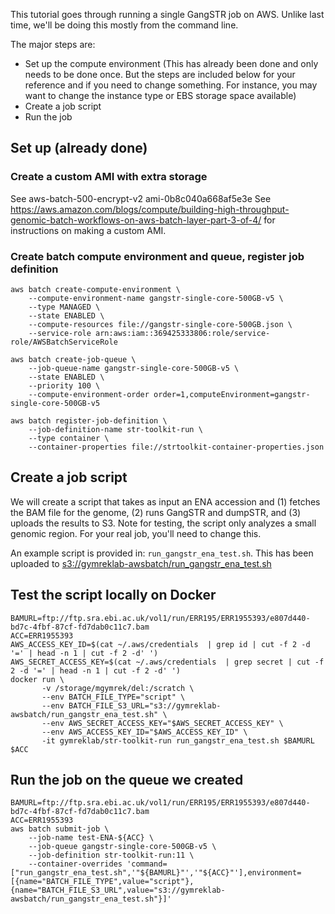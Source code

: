 This tutorial goes through running a single GangSTR job on AWS. Unlike last time, we'll be doing this mostly from the command line.

The major steps are:
* Set up the compute environment (This has already been done and only needs to be done once. But the steps are included below for your reference and if you need to change something. For instance, you may want to change the instance type or EBS storage space available)
* Create a job script
* Run the job

## Set up (already done)

### Create a custom AMI with extra storage
See aws-batch-500-encrypt-v2 ami-0b8c040a668af5e3e
See https://aws.amazon.com/blogs/compute/building-high-throughput-genomic-batch-workflows-on-aws-batch-layer-part-3-of-4/ for instructions on making a custom AMI.

### Create batch compute environment and queue, register job definition
```
aws batch create-compute-environment \
    --compute-environment-name gangstr-single-core-500GB-v5 \
    --type MANAGED \
    --state ENABLED \
    --compute-resources file://gangstr-single-core-500GB.json \
    --service-role arn:aws:iam::369425333806:role/service-role/AWSBatchServiceRole
```

```
aws batch create-job-queue \
    --job-queue-name gangstr-single-core-500GB-v5 \
    --state ENABLED \
    --priority 100 \
    --compute-environment-order order=1,computeEnvironment=gangstr-single-core-500GB-v5
```

```
aws batch register-job-definition \
    --job-definition-name str-toolkit-run \
    --type container \
    --container-properties file://strtoolkit-container-properties.json
```

## Create a job script

We will create a script that takes as input an ENA accession and (1) fetches the BAM file for the genome, (2) runs GangSTR and dumpSTR, and (3) uploads the results to S3. Note for testing, the script only analyzes a small genomic region. For your real job, you'll need to change this.

An example script is provided in: `run_gangstr_ena_test.sh`. This has been uploaded to [s3://gymreklab-awsbatch/run_gangstr_ena_test.sh](s3://gymreklab-awsbatch/run_gangstr_ena_test.sh)

## Test the script locally on Docker

```
BAMURL=ftp://ftp.sra.ebi.ac.uk/vol1/run/ERR195/ERR1955393/e807d440-bd7c-4fbf-87cf-fd7dab0c11c7.bam 
ACC=ERR1955393
AWS_ACCESS_KEY_ID=$(cat ~/.aws/credentials  | grep id | cut -f 2 -d '=' | head -n 1 | cut -f 2 -d' ')
AWS_SECRET_ACCESS_KEY=$(cat ~/.aws/credentials  | grep secret | cut -f 2 -d '=' | head -n 1 | cut -f 2 -d' ')
docker run \
       -v /storage/mgymrek/del:/scratch \
       --env BATCH_FILE_TYPE="script" \
       --env BATCH_FILE_S3_URL="s3://gymreklab-awsbatch/run_gangstr_ena_test.sh" \
       --env AWS_SECRET_ACCESS_KEY="$AWS_SECRET_ACCESS_KEY" \
       --env AWS_ACCESS_KEY_ID="$AWS_ACCESS_KEY_ID" \
       -it gymreklab/str-toolkit-run run_gangstr_ena_test.sh $BAMURL $ACC
```

## Run the job on the queue we created

```
BAMURL=ftp://ftp.sra.ebi.ac.uk/vol1/run/ERR195/ERR1955393/e807d440-bd7c-4fbf-87cf-fd7dab0c11c7.bam 
ACC=ERR1955393
aws batch submit-job \
    --job-name test-ENA-${ACC} \
    --job-queue gangstr-single-core-500GB-v5 \
    --job-definition str-toolkit-run:11 \
    --container-overrides 'command=["run_gangstr_ena_test.sh",'"${BAMURL}"','"${ACC}"'],environment=[{name="BATCH_FILE_TYPE",value="script"},{name="BATCH_FILE_S3_URL",value="s3://gymreklab-awsbatch/run_gangstr_ena_test.sh"}]'

```
